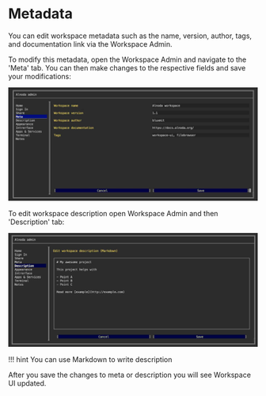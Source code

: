 # Metadata 

You can edit workspace metadata such as the name, version, author, tags, and documentation link via the Workspace Admin.

To modify this metadata, open the Workspace Admin and navigate to the 'Meta' tab. You can then make changes to the respective fields and save your modifications:

![meta](img/meta.jpg)

To edit workspace description open Workspace Admin and then 'Description' tab:

![meta](img/description.jpg)

!!! hint 
    You can use Markdown to write description

After you save the changes to meta or description you will see Workspace UI updated. 